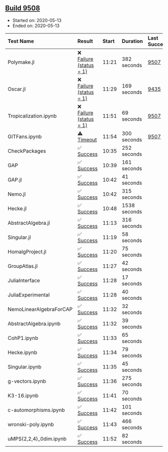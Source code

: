 ## [Build 9508](https://oscarci.mathematik.uni-kl.de/job/oscar/9508/)

* Started on: 2020-05-13
* Ended on: 2020-05-13

| Test Name    | Result | Start | Duration | Last Success | First Failure |
|:-------------|:-------|:------|:---------|:-------------|:--------------|
| Polymake.jl | ❌ [Failure (status = 1)](https://oscarci.mathematik.uni-kl.de/job/oscar/9508/artifact/logs/build-9508/Polymake.jl.log) | 11:21 | 382 seconds | [9507](https://oscarci.mathematik.uni-kl.de/job/oscar/9507/) | [9508](https://oscarci.mathematik.uni-kl.de/job/oscar/9508/) |
| Oscar.jl | ❌ [Failure (status = 1)](https://oscarci.mathematik.uni-kl.de/job/oscar/9508/artifact/logs/build-9508/Oscar.jl.log) | 11:29 | 169 seconds | [9435](https://oscarci.mathematik.uni-kl.de/job/oscar/9435/) | [9436](https://oscarci.mathematik.uni-kl.de/job/oscar/9436/) |
| Tropicalization.ipynb | ❌ [Failure (status = 1)](https://oscarci.mathematik.uni-kl.de/job/oscar/9508/artifact/logs/build-9508/Tropicalization.ipynb.log) | 11:51 | 69 seconds | [9507](https://oscarci.mathematik.uni-kl.de/job/oscar/9507/) | [9508](https://oscarci.mathematik.uni-kl.de/job/oscar/9508/) |
| GITFans.ipynb | ⚠ [Timeout](https://oscarci.mathematik.uni-kl.de/job/oscar/9508/artifact/logs/build-9508/GITFans.ipynb.log) | 11:54 | 300 seconds | [9507](https://oscarci.mathematik.uni-kl.de/job/oscar/9507/) | [9508](https://oscarci.mathematik.uni-kl.de/job/oscar/9508/) |
| CheckPackages | ✅ [Success](https://oscarci.mathematik.uni-kl.de/job/oscar/9508/artifact/logs/build-9508/CheckPackages.log) | 10:35 | 252 seconds |  |  |
| GAP | ✅ [Success](https://oscarci.mathematik.uni-kl.de/job/oscar/9508/artifact/logs/build-9508/GAP.log) | 10:39 | 161 seconds |  |  |
| GAP.jl | ✅ [Success](https://oscarci.mathematik.uni-kl.de/job/oscar/9508/artifact/logs/build-9508/GAP.jl.log) | 10:42 | 41 seconds |  |  |
| Nemo.jl | ✅ [Success](https://oscarci.mathematik.uni-kl.de/job/oscar/9508/artifact/logs/build-9508/Nemo.jl.log) | 10:42 | 315 seconds |  |  |
| Hecke.jl | ✅ [Success](https://oscarci.mathematik.uni-kl.de/job/oscar/9508/artifact/logs/build-9508/Hecke.jl.log) | 10:48 | 1538 seconds |  |  |
| AbstractAlgebra.jl | ✅ [Success](https://oscarci.mathematik.uni-kl.de/job/oscar/9508/artifact/logs/build-9508/AbstractAlgebra.jl.log) | 11:13 | 316 seconds |  |  |
| Singular.jl | ✅ [Success](https://oscarci.mathematik.uni-kl.de/job/oscar/9508/artifact/logs/build-9508/Singular.jl.log) | 11:19 | 58 seconds |  |  |
| HomalgProject.jl | ✅ [Success](https://oscarci.mathematik.uni-kl.de/job/oscar/9508/artifact/logs/build-9508/HomalgProject.jl.log) | 11:20 | 75 seconds |  |  |
| GroupAtlas.jl | ✅ [Success](https://oscarci.mathematik.uni-kl.de/job/oscar/9508/artifact/logs/build-9508/GroupAtlas.jl.log) | 11:27 | 42 seconds |  |  |
| JuliaInterface | ✅ [Success](https://oscarci.mathematik.uni-kl.de/job/oscar/9508/artifact/logs/build-9508/JuliaInterface.log) | 11:28 | 17 seconds |  |  |
| JuliaExperimental | ✅ [Success](https://oscarci.mathematik.uni-kl.de/job/oscar/9508/artifact/logs/build-9508/JuliaExperimental.log) | 11:28 | 40 seconds |  |  |
| NemoLinearAlgebraForCAP | ✅ [Success](https://oscarci.mathematik.uni-kl.de/job/oscar/9508/artifact/logs/build-9508/NemoLinearAlgebraForCAP.log) | 11:32 | 32 seconds |  |  |
| AbstractAlgebra.ipynb | ✅ [Success](https://oscarci.mathematik.uni-kl.de/job/oscar/9508/artifact/logs/build-9508/AbstractAlgebra.ipynb.log) | 11:32 | 39 seconds |  |  |
| CohP1.ipynb | ✅ [Success](https://oscarci.mathematik.uni-kl.de/job/oscar/9508/artifact/logs/build-9508/CohP1.ipynb.log) | 11:33 | 65 seconds |  |  |
| Hecke.ipynb | ✅ [Success](https://oscarci.mathematik.uni-kl.de/job/oscar/9508/artifact/logs/build-9508/Hecke.ipynb.log) | 11:34 | 79 seconds |  |  |
| Singular.ipynb | ✅ [Success](https://oscarci.mathematik.uni-kl.de/job/oscar/9508/artifact/logs/build-9508/Singular.ipynb.log) | 11:35 | 45 seconds |  |  |
| g-vectors.ipynb | ✅ [Success](https://oscarci.mathematik.uni-kl.de/job/oscar/9508/artifact/logs/build-9508/g-vectors.ipynb.log) | 11:36 | 275 seconds |  |  |
| K3-16.ipynb | ✅ [Success](https://oscarci.mathematik.uni-kl.de/job/oscar/9508/artifact/logs/build-9508/K3-16.ipynb.log) | 11:41 | 70 seconds |  |  |
| c-automorphisms.ipynb | ✅ [Success](https://oscarci.mathematik.uni-kl.de/job/oscar/9508/artifact/logs/build-9508/c-automorphisms.ipynb.log) | 11:42 | 101 seconds |  |  |
| wronski-poly.ipynb | ✅ [Success](https://oscarci.mathematik.uni-kl.de/job/oscar/9508/artifact/logs/build-9508/wronski-poly.ipynb.log) | 11:43 | 466 seconds |  |  |
| uMPS(2,2,4)_0dim.ipynb | ✅ [Success](https://oscarci.mathematik.uni-kl.de/job/oscar/9508/artifact/logs/build-9508/uMPS-2-2-4-_0dim.ipynb.log) | 11:52 | 82 seconds |  |  |

